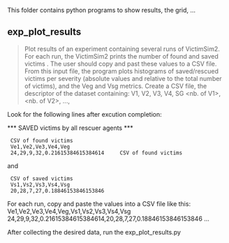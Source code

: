 This folder contains python programs to show results, the grid, ...

exp_plot_results
----------------
>   Plot results of an experiment containing several runs of VictimSim2.  For each run, the VictimSim2 prints the number of found and saved victims . The user should copy and past these values to a CSV file. From this input file, the program plots histograms of saved/rescued victims per severity  (absolute values and relative to the total number of victims), and the Veg and Vsg metrics.
Create a CSV file, the descriptor of the dataset containing:
> V1, V2, V3, V4, SG
> <nb. of V1>,<nb. of V2>, ..., <sum of gravities>

Look for the following lines after excution completion:
 
 *** SAVED victims by all rescuer agents ***
 
     CSV of found victims
     Ve1,Ve2,Ve3,Ve4,Veg
     24,29,9,32,0.21615384615384614     CSV of found victims

and

     CSV of saved victims
     Vs1,Vs2,Vs3,Vs4,Vsg
     20,28,7,27,0.18846153846153846

For each run, copy and paste the values into a CSV file like this:
Ve1,Ve2,Ve3,Ve4,Veg,Vs1,Vs2,Vs3,Vs4,Vsg
24,29,9,32,0.21615384615384614,20,28,7,27,0.18846153846153846
...

After collecting the desired data, run the exp_plot_results.py
